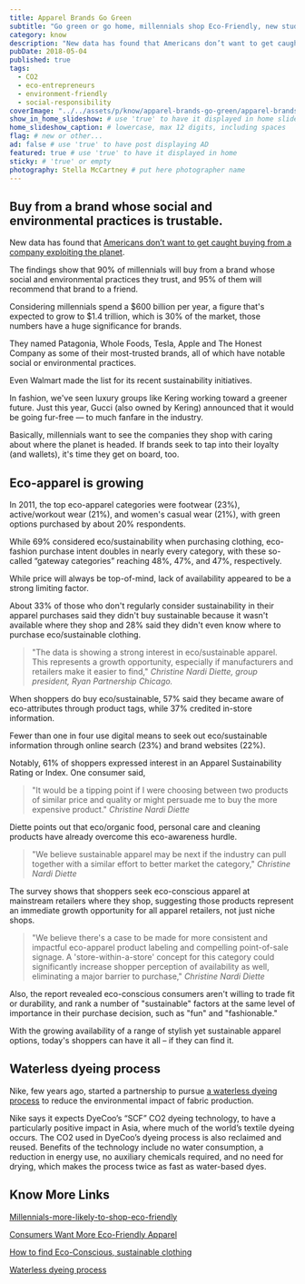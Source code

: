 ```yaml
---
title: Apparel Brands Go Green
subtitle: "Go green or go home, millennials shop Eco-Friendly, new study finds."
category: know
description: "New data has found that Americans don’t want to get caught buying from a company exploiting the planet The findings show that 90% of millennials will buy..."
pubDate: 2018-05-04
published: true
tags:
  - CO2
  - eco-entrepreneurs
  - environment-friendly
  - social-responsibility
coverImage: "../../assets/p/know/apparel-brands-go-green/apparel-brands-go-green.jpg"
show_in_home_slideshow: # use 'true' to have it displayed in home slideshow
home_slideshow_caption: # lowercase, max 12 digits, including spaces
flag: # new or other...
ad: false # use 'true' to have post displaying AD
featured: true # use 'true' to have it displayed in home
sticky: # 'true' or empty
photography: Stella McCartney # put here photographer name
---
```


## Buy from a brand whose social and environmental practices is trustable.

New data has found that [Americans don’t want to get caught buying from a company exploiting the planet](https://www.fastcompany.com/40510036/americans-dont-want-get-caught-buying-from-a-company-exploiting-the-planet).

The findings show that 90% of millennials will buy from a brand whose social and environmental practices they trust, and 95% of them will recommend that brand to a friend.

Considering millennials spend a $600 billion per year, a figure that's expected to grow to $1.4 trillion, which is 30% of the market, those numbers have a huge significance for brands.

They named Patagonia, Whole Foods, Tesla, Apple and The Honest Company as some of their most-trusted brands, all of which have notable social or environmental practices.

Even Walmart made the list for its recent sustainability initiatives.

In fashion, we've seen luxury groups like Kering working toward a greener future. Just this year, Gucci (also owned by Kering) announced that it would be going fur-free — to much fanfare in the industry.

Basically, millennials want to see the companies they shop with caring about where the planet is headed. If brands seek to tap into their loyalty (and wallets), it's time they get on board, too.

## Eco-apparel is growing

In 2011, the top eco-apparel categories were footwear (23%), active/workout wear (21%), and women's casual wear (21%), with green options purchased by about 20% respondents.

While 69% considered eco/sustainability when purchasing clothing, eco-fashion purchase intent doubles in nearly every category, with these so-called “gateway categories” reaching 48%, 47%, and 47%, respectively.

While price will always be top-of-mind, lack of availability appeared to be a strong limiting factor.

About 33% of those who don't regularly consider sustainability in their apparel purchases said they didn't buy sustainable because it wasn't available where they shop and 28% said they didn't even know where to purchase eco/sustainable clothing.

> "The data is showing a strong interest in eco/sustainable apparel. This represents a growth opportunity, especially if manufacturers and retailers make it easier to find," _Christine Nardi Diette, group president, Ryan Partnership Chicago._

When shoppers do buy eco/sustainable, 57% said they became aware of eco-attributes through product tags, while 37% credited in-store information.

Fewer than one in four use digital means to seek out eco/sustainable information through online search (23%) and brand websites (22%).

Notably, 61% of shoppers expressed interest in an Apparel Sustainability Rating or Index. One consumer said,

> "It would be a tipping point if I were choosing between two products of similar price and quality or might persuade me to buy the more expensive product." _Christine Nardi Diette_

Diette points out that eco/organic food, personal care and cleaning products have already overcome this eco-awareness hurdle.

> "We believe sustainable apparel may be next if the industry can pull together with a similar effort to better market the category," _Christine Nardi Diette_

The survey shows that shoppers seek eco-conscious apparel at mainstream retailers where they shop, suggesting those products represent an immediate growth opportunity for all apparel retailers, not just niche shops.

> "We believe there's a case to be made for more consistent and impactful eco-apparel product labeling and compelling point-of-sale signage. A 'store-within-a-store' concept for this category could significantly increase shopper perception of availability as well, eliminating a major barrier to purchase," _Christine Nardi Diette_

Also, the report revealed eco-conscious consumers aren't willing to trade fit or durability, and rank a number of "sustainable" factors at the same level of importance in their purchase decision, such as "fun" and "fashionable."

With the growing availability of a range of stylish yet sustainable apparel options, today's shoppers can have it all – if they can find it.

## Waterless dyeing process

Nike, few years ago, started a partnership to pursue [a waterless dyeing process](http://www.sustainablebrands.com/news_and_views/articles/nike-gets-behind-waterless-textile-dyeing) to reduce the environmental impact of fabric production.

Nike says it expects DyeCoo’s “SCF” CO2 dyeing technology, to have a particularly positive impact in Asia, where much of the world’s textile dyeing occurs. The CO2 used in DyeCoo’s dyeing process is also reclaimed and reused. Benefits of the technology include no water consumption, a reduction in energy use, no auxiliary chemicals required, and no need for drying, which makes the process twice as fast as water-based dyes.

## Know More Links

[Millennials-more-likely-to-shop-eco-friendly](https://www.lofficielusa.com/wellness/millennials-more-likely-to-shop-eco-friendly-new-study-finds)

[Consumers Want More Eco-Friendly Apparel](http://www.sustainablebrands.com/news_and_views/articles/consumers-want-more-eco-friendly-apparel)

[How to find Eco-Conscious, sustainable clothing](https://www.fix.com/blog/shop-for-eco-friendly-clothing/)

[Waterless dyeing process](http://www.sustainablebrands.com/news_and_views/articles/nike-gets-behind-waterless-textile-dyeing)
